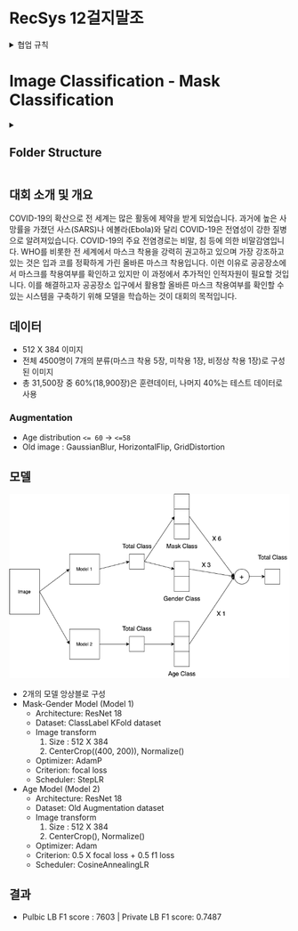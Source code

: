# RecSys 12걸지말조

<details>
    <summary>협업 규칙</summary>
    <div markdown="1">
        
# 코딩 컨벤션
- [Python black](https://velog.io/@gyuseok-dev/Python.-Black-the-Code-Formatter)
    - 커밋시에는 무조건 black 해서 올리기
- 변수명 통일
    - learning rate : "lr"

- 모듈 명은 짧은 소문자로
- 클래스 명은 카멜케이스(CamelCase)로 작성
- 함수명은 소문자로
- 인스턴스 메소드의 첫 번째 인수는 항상 self    
- 클래스 메소드의 첫 번째 인수는 항상 cls
- 상수(Constant)는 모듈 단위에서만 정의, 모두 대문자 등등

# Git 협업 룰
## 커밋 메시지 작성 규칙 
- [카테고리] - [수정내용]
- 카테고리
    - add
    - fix
    - mod
    - rm
        
</div>
</details>

# Image Classification - Mask Classification

<details>
    <summary><h2>Folder Structure</h2></summary>
<div markdown="1">
    
```
.
├── README.md
├── doritos
│   ├── Code
│   │   ├── dataset.py
│   │   ├── inference.py
│   │   ├── main.py
│   │   └── main2.py
│   └── README.md
├── lexa
│   ├── Baseline
│   │   ├── README.md
│   │   ├── dataset.py
│   │   ├── evaluation.py
│   │   ├── inference.py
│   │   ├── install
│   │   ├── loss.py
│   │   ├── model
│   │   │   ├── exp
│   │   │   ...
│   │   ├── model.py
│   │   ├── output
│   │   │   └── output.csv
│   │   ├── requirements.txt
│   │   ├── sample_submission.ipynb
│   │   └── train.py
│   ├── Code
│   │   ├── Datasets.py
│   │   ├── Models.py
│   │   ├── main.py
│   │   ├── requirements.txt
│   │   └── utils.py
│   ├── EDA
│   │   └── EDA.ipynb
│   └── README.md
├── peter
│   ├── Augmentation
│   │   ├── Datasets.py
│   │   └── practice.ipynb
│   ├── README.md
│   ├── base_line
│   │   ├── README.md
│   │   ├── dataset.py
│   │   ├── evaluation.py
│   │   ├── inference.py
│   │   ├── loss.py
│   │   ├── model.py
│   │   ├── requirements.txt
│   │   ├── sample_submission.ipynb
│   │   └── train.py
│   └── v2
│       ├── 3_Augmentation_(정답).ipynb
│       ├── 4_DataGeneration_(정답).ipynb
│       ├── README.md
│       ├── dataset.py
│       ├── inference.py
│       ├── loss.py
│       ├── model.py
│       ├── practice.ipynb
│       ├── requirements.txt
│       ├── sample_submission.ipynb
│       └── train.py
├── polar
│   ├── Code
│   │   ├── Datasets.py
│   │   ...
│   ├── EDA
│   │   └── EDA.ipynb
│   ├── EnsembleModel
│   │   ├── augmentation.py
│   │   ├── dataset.py
│   │   ├── loss.py
│   │   ├── main_age.py
│   │   ├── main_all.py
│   │   ├── main_gender.py
│   │   ├── main_mask.py
│   │   ├── model.py
│   │   ├── train.py
│   │   ├── train_age.py
│   │   └── utils.py
│   ├── README.md
│   └── data_augmentation.ipynb
└── seo_h2
    ├── README.md
    └── baseline
        ├── dataset.py
        ├── evaluation.py
        ├── inference.py
        ├── loss.py
        ├── model.py
        ├── requirements.txt
        ├── sample_submission.ipynb
        ├── train.py
        └── utils.py
```
</div> 
</details>

## 대회 소개 및 개요

COVID-19의 확산으로 전 세계는 많은 활동에 제약을 받게 되었습니다. 과거에 높은 사망률을 가졌던 사스(SARS)나 에볼라(Ebola)와 달리 COVID-19은 전염성이 강한 질병으로 알려져있습니다. COVID-19의 주요 전염경로는 비말, 침 등에 의한 비말감염입니다. WHO를 비롯한 전 세계에서 마스크 착용을 강력히 권고하고 있으며 가장 강조하고 있는 것은 입과 코를 정확하게 가린 올바른 마스크 착용입니다. 이런 이유로 공공장소에서 마스크를 착용여부를 확인하고 있지만 이 과정에서 추가적인 인적자원이 필요할 것입니다. 이를 해결하고자 공공장소 입구에서 활용할 올바른 마스크 착용여부를 확인할 수 있는 시스템을 구축하기 위해 모델을 학습하는 것이 대회의 목적입니다.

## 데이터
- 512 X 384 이미지
- 전체 4500명이 7개의 분류(마스크 착용 5장, 미착용 1장, 비정상 착용 1장)로 구성된 이미지
- 총 31,500장 중 60%(18,900장)은 훈련데이터, 나머지 40%는 테스트 데이터로 사용

### Augmentation

- Age distribution `<= 60` -> `<=58`
- Old image : GaussianBlur, HorizontalFlip, GridDistortion

## 모델

![](total_model.png)

- 2개의 모델 앙상블로 구성
- Mask-Gender Model (Model 1)
    - Architecture: ResNet 18
    - Dataset: ClassLabel KFold dataset
    - Image transform
        1) Size : 512 X 384
        2) CenterCrop((400, 200)), Normalize()
    - Optimizer: AdamP
    - Criterion: focal loss
    - Scheduler: StepLR
- Age Model (Model 2)
    - Architecture: ResNet 18
    - Dataset: Old Augmentation dataset
    - Image transform
        1) Size : 512 X 384
        2) CenterCrop(), Normalize()
    - Optimizer: Adam
    - Criterion: 0.5 X focal loss + 0.5 f1 loss
    - Scheduler: CosineAnnealingLR

## 결과
- Pulbic LB F1 score : 7603 \| Private LB F1 score: 0.7487
